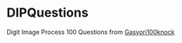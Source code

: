 # DIPQuestions

Digit Image Process 100 Questions from [Gasyori100knock](https://github.com/yoyoyo-yo/Gasyori100knock)
